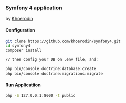 ### Symfony 4 application
by [Khoerodin](https://khoerodin.id)

#### Configuration

```bash
git clone https://github.com/khoerodin/symfony4.git
cd symfony4
composer install

// then config your DB on .env file, and:

php bin/console doctrine:database:create
php bin/console doctrine:migrations:migrate
```

#### Run Applicatiion
```bash
php -S 127.0.0.1:8000 -t public
```